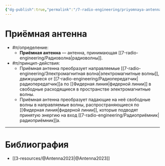 ```yaml
---
{"dg-publish":true,"permalink":"/7-radio-engineering/priyomnaya-antenna/","title":"Приёмная антенна"}
---
```



# Приёмная антенна

- #π/определение:
	- **Приёмная антенна** — антенна, принимающая [[7-radio-engineering/Радиоволна\|радиоволны]].
- #π/принцип-действия:
	- Приёмная антенна преобразует направляемые [[7-radio-engineering/Электромагнитная волна\|электромагнитные волны]], движущиеся от [[7-radio-engineering/Радиопередатчик\|радиопередатчик]]а по [[Фидерная линия\|фидерной линии]] в свободные расходящиеся в пространстве электромагнитные волны.
	- Приёмная антенна преобразует падающие на неё свободные волны в направляемые волны, распространяющиеся по [[Фидерная линия\|фидерной линии]], которые подводят принятую энергию на вход [[7-radio-engineering/Радиоприёмник\|радиоприёмник]]а.

---

# Библиография

- [[3-resources/@Antenna2023\|@Antenna2023]]
